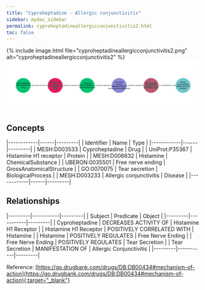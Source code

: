 ```yaml
---
title: "Cyproheptadine - Allergic conjunctivitis"
sidebar: mydoc_sidebar
permalink: cyproheptadineallergicconjunctivitis2.html
toc: false 
---
```


{% include image.html file="cyproheptadineallergicconjunctivitis2.png" alt="cyproheptadineallergicconjunctivitis2" %}![Path Visualization](/images/cyproheptadineallergicconjunctivitis2.png)

## Concepts

|------------|------|---------|
| Identifier | Name | Type    |
|------------|------|---------|
| MESH:D003533 | Cyproheptadine | Drug |
| UniProt:P35367 | Histamine H1 receptor | Protein |
| MESH:D006632 | Histamine | ChemicalSubstance |
| UBERON:0035501 | Free nerve ending | GrossAnatomicalStructure |
| GO:0070075 | Tear secretion | BiologicalProcess |
| MESH:D003233 | Allergic conjunctivitis | Disease |
|------------|------|---------|

## Relationships

|---------|-----------|---------|
| Subject | Predicate | Object  |
|---------|-----------|---------|
| Cyproheptadine | DECREASES ACTIVITY OF | Histamine H1 Receptor |
| Histamine H1 Receptor | POSITIVELY CORRELATED WITH | Histamine |
| Histamine | POSITIVELY REGULATES | Free Nerve Ending |
| Free Nerve Ending | POSITIVELY REGULATES | Tear Secretion |
| Tear Secretion | MANIFESTATION OF | Allergic Conjunctivitis |
|---------|-----------|---------|

Reference: [https://go.drugbank.com/drugs/DB:DB00434#mechanism-of-action](https://go.drugbank.com/drugs/DB:DB00434#mechanism-of-action){:target="_blank"}